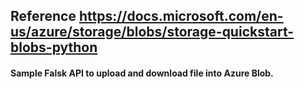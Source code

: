 ## Reference https://docs.microsoft.com/en-us/azure/storage/blobs/storage-quickstart-blobs-python

#### Sample Falsk API to upload and download file into Azure Blob.